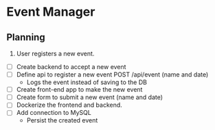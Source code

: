 # Event Manager

## Planning

1. User registers a new event.
 - [ ] Create backend to accept a new event
 - [ ] Define api to register a new event POST /api/event (name and date)
   - Logs the event instead of saving to the DB
 - [ ] Create front-end app to make the new event 
 - [ ] Create form to submit a new event (name and date)
 - [ ] Dockerize the frontend and backend.
 - [ ] Add connection to MySQL
   - Persist the created event